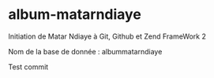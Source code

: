 # album-matarndiaye
Initiation de Matar Ndiaye à Git, Github et Zend FrameWork 2

Nom de la base de donnée : albummatarndiaye

Test commit
